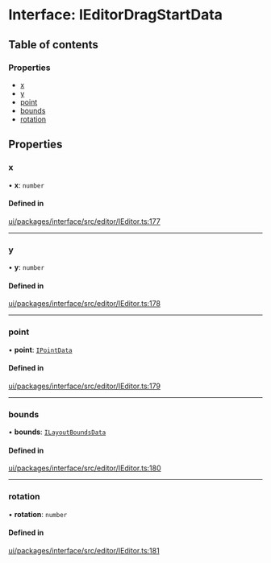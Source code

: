 # Interface: IEditorDragStartData

## Table of contents

### Properties

- [x](IEditorDragStartData.md#x)
- [y](IEditorDragStartData.md#y)
- [point](IEditorDragStartData.md#point)
- [bounds](IEditorDragStartData.md#bounds)
- [rotation](IEditorDragStartData.md#rotation)

## Properties

### x

• **x**: `number`

#### Defined in

[ui/packages/interface/src/editor/IEditor.ts:177](https://github.com/leaferjs/leafer-ui/blob/c3451ed/packages/interface/src/editor/IEditor.ts#L177)

___

### y

• **y**: `number`

#### Defined in

[ui/packages/interface/src/editor/IEditor.ts:178](https://github.com/leaferjs/leafer-ui/blob/c3451ed/packages/interface/src/editor/IEditor.ts#L178)

___

### point

• **point**: [`IPointData`](IPointData.md)

#### Defined in

[ui/packages/interface/src/editor/IEditor.ts:179](https://github.com/leaferjs/leafer-ui/blob/c3451ed/packages/interface/src/editor/IEditor.ts#L179)

___

### bounds

• **bounds**: [`ILayoutBoundsData`](ILayoutBoundsData.md)

#### Defined in

[ui/packages/interface/src/editor/IEditor.ts:180](https://github.com/leaferjs/leafer-ui/blob/c3451ed/packages/interface/src/editor/IEditor.ts#L180)

___

### rotation

• **rotation**: `number`

#### Defined in

[ui/packages/interface/src/editor/IEditor.ts:181](https://github.com/leaferjs/leafer-ui/blob/c3451ed/packages/interface/src/editor/IEditor.ts#L181)
